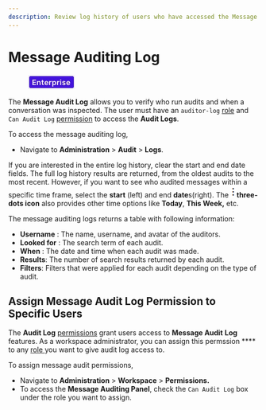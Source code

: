 ```yaml
---
description: Review log history of users who have accessed the Message Auditing Panel.
---
```


# Message Auditing Log

<figure><img src="../.gitbook/assets/2021-06-10_22-31-38 (3) (3) (3) (3) (3) (3) (3) (3) (3) (2) (3) (1) (1) (1) (1) (2) (1) (1) (1) (1) (1) (1) (4) (1) (1) (1) (1) (1) (1) (45).jpg" alt=""><figcaption></figcaption></figure>

The **Message Audit Log** allows you to verify who run audits and when a conversation was inspected. The user must have an `auditor-log` [role](../setup-and-configure/roles-in-rocket.chat.md) and `Can Audit Log` [permission](workspace-administration/permissions.md) to access the **Audit Logs**.

To access the message auditing log,

* Navigate to **Administration** > **Audit** > **Logs**.

If you are interested in the entire log history, clear the start and end date fields. The full log history results are returned, from the oldest audits to the most recent. However, if you want to see who audited messages within a specific time frame, select the **start** (left) and end **date**s(right). The ![](<../.gitbook/assets/three-dot-icon (1).png>)**three-dots icon** also provides other time options like **Today**, **This Week,** etc.

The message auditing logs returns a table with following information:

* **Username** : The name, username, and avatar of the auditors.
* **Looked for** : The search term of each audit.
* **When** : The date and time when each audit was made.
* **Results**: The number of search results returned by each audit.
* **Filters**: Filters that were applied for each audit depending on the type of audit.

## Assign Message Audit Log Permission to Specific Users

The **Audit Log** [permissions](workspace-administration/permissions.md) grant users access to **Message Audit** **Log** features. As a workspace administrator, you can assign this permssion \*\*\*\* to any [role ](workspace-administration/permissions.md#roles)you want to give audit log access to.

To assign message audit permissions,

* Navigate to **Administration** > **Workspace** > **Permissions.**
* To access the **Message Auditing Panel**, check the `Can Audit Log` box under the role you want to assign.
